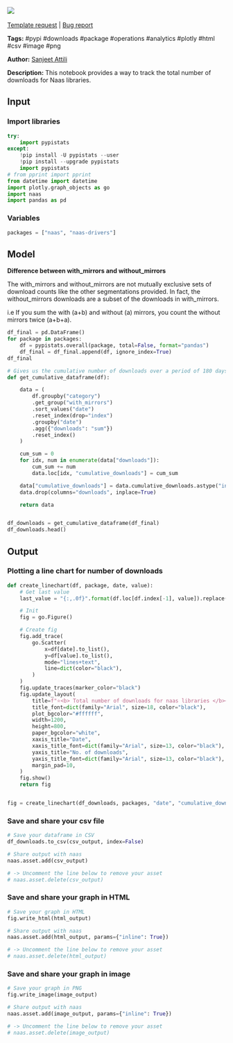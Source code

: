 <a href="https://app.naas.ai/user-redirect/naas/downloader?url=https://raw.githubusercontent.com/jupyter-naas/awesome-notebooks/master/Naas/Naas_Get_total_downloads_naas_libraries.ipynb" target="_parent"><img src="https://naasai-public.s3.eu-west-3.amazonaws.com/open_in_naas.svg"/></a><br><br><a href="https://github.com/jupyter-naas/awesome-notebooks/issues/new?assignees=&labels=&template=template-request.md&title=Tool+-+Action+of+the+notebook+">Template request</a> | <a href="https://github.com/jupyter-naas/awesome-notebooks/issues/new?assignees=&labels=bug&template=bug_report.md&title=Naas+-+Get+total+downloads+naas+libraries:+Error+short+description">Bug report</a>

**Tags:** #pypi #downloads #package #operations #analytics #plotly #html #csv #image #png

**Author:** [Sanjeet Attili](https://linkedin.com/in/sanjeet-attili-760bab190/)

**Description:** This notebook provides a way to track the total number of downloads for Naas libraries.

## Input

### Import libraries


```python
try:
    import pypistats
except:
    !pip install -U pypistats --user
    !pip install --upgrade pypistats
    import pypistats
# from pprint import pprint
from datetime import datetime
import plotly.graph_objects as go
import naas
import pandas as pd
```

### Variables


```python
packages = ["naas", "naas-drivers"]
```

## Model

**Difference between with_mirrors and without_mirrors**

The with_mirrors and without_mirrors are not mutually exclusive sets of download counts like the other segmentations provided.
In fact, the without_mirrors downloads are a subset of the downloads in with_mirrors.

i.e If you sum the with (a+b) and without (a) mirrors, you count the without mirrors twice (a+b+a).


```python
df_final = pd.DataFrame()
for package in packages:
    df = pypistats.overall(package, total=False, format="pandas")
    df_final = df_final.append(df, ignore_index=True)
df_final
```


```python
# Gives us the cumulative number of downloads over a period of 180 days
def get_cumulative_dataframe(df):

    data = (
        df.groupby("category")
        .get_group("with_mirrors")
        .sort_values("date")
        .reset_index(drop="index")
        .groupby("date")
        .agg({"downloads": "sum"})
        .reset_index()
    )

    cum_sum = 0
    for idx, num in enumerate(data["downloads"]):
        cum_sum += num
        data.loc[idx, "cumulative_downloads"] = cum_sum

    data["cumulative_downloads"] = data.cumulative_downloads.astype("int")
    data.drop(columns="downloads", inplace=True)

    return data


df_downloads = get_cumulative_dataframe(df_final)
df_downloads.head()
```

## Output

### Plotting a line chart for number of downloads


```python
def create_linechart(df, package, date, value):
    # Get last value
    last_value = "{:,.0f}".format(df.loc[df.index[-1], value]).replace(",", " ")

    # Init
    fig = go.Figure()

    # Create fig
    fig.add_trace(
        go.Scatter(
            x=df[date].to_list(),
            y=df[value].to_list(),
            mode="lines+text",
            line=dict(color="black"),
        )
    )
    fig.update_traces(marker_color="black")
    fig.update_layout(
        title=f"⭐<b> Total number of downloads for naas libraries </b><br><span style='font-size: 13px;'> Total Downloads as of today: {last_value}</span>",
        title_font=dict(family="Arial", size=18, color="black"),
        plot_bgcolor="#ffffff",
        width=1200,
        height=800,
        paper_bgcolor="white",
        xaxis_title="Date",
        xaxis_title_font=dict(family="Arial", size=13, color="black"),
        yaxis_title="No. of downloads",
        yaxis_title_font=dict(family="Arial", size=13, color="black"),
        margin_pad=10,
    )
    fig.show()
    return fig


fig = create_linechart(df_downloads, packages, "date", "cumulative_downloads")
```

### Save and share your csv file


```python
# Save your dataframe in CSV
df_downloads.to_csv(csv_output, index=False)

# Share output with naas
naas.asset.add(csv_output)

# -> Uncomment the line below to remove your asset
# naas.asset.delete(csv_output)
```

### Save and share your graph in HTML


```python
# Save your graph in HTML
fig.write_html(html_output)

# Share output with naas
naas.asset.add(html_output, params={"inline": True})

# -> Uncomment the line below to remove your asset
# naas.asset.delete(html_output)
```

### Save and share your graph in image


```python
# Save your graph in PNG
fig.write_image(image_output)

# Share output with naas
naas.asset.add(image_output, params={"inline": True})

# -> Uncomment the line below to remove your asset
# naas.asset.delete(image_output)
```

